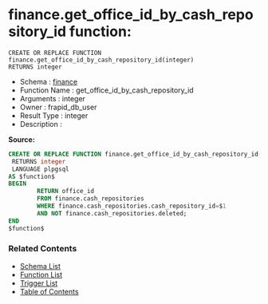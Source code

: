 # finance.get_office_id_by_cash_repository_id function:

```plpgsql
CREATE OR REPLACE FUNCTION finance.get_office_id_by_cash_repository_id(integer)
RETURNS integer
```
* Schema : [finance](../../schemas/finance.md)
* Function Name : get_office_id_by_cash_repository_id
* Arguments : integer
* Owner : frapid_db_user
* Result Type : integer
* Description : 


**Source:**
```sql
CREATE OR REPLACE FUNCTION finance.get_office_id_by_cash_repository_id(integer)
 RETURNS integer
 LANGUAGE plpgsql
AS $function$
BEGIN
        RETURN office_id
        FROM finance.cash_repositories
        WHERE finance.cash_repositories.cash_repository_id=$1
		AND NOT finance.cash_repositories.deleted;
END
$function$

```

### Related Contents
* [Schema List](../../schemas.md)
* [Function List](../../functions.md)
* [Trigger List](../../triggers.md)
* [Table of Contents](../../README.md)

